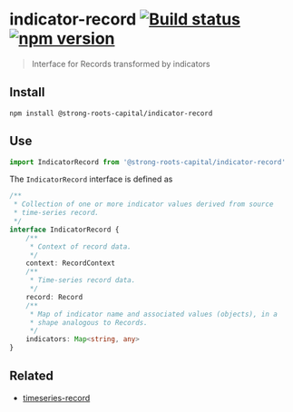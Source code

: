 # indicator-record [![Build status](https://travis-ci.org/strong-roots-capital/indicator-record.svg?branch=master)](https://travis-ci.org/strong-roots-capital/indicator-record) [![npm version](https://img.shields.io/npm/v/@strong-roots-capital/indicator-record.svg)](https://npmjs.org/package/@strong-roots-capital/indicator-record)

> Interface for Records transformed by indicators

## Install

``` shell
npm install @strong-roots-capital/indicator-record
```

## Use

``` typescript
import IndicatorRecord from '@strong-roots-capital/indicator-record'
```

The `IndicatorRecord` interface is defined as

``` typescript
/**
 * Collection of one or more indicator values derived from source
 * time-series record.
 */
interface IndicatorRecord {
    /**
     * Context of record data.
     */
    context: RecordContext
    /**
     * Time-series record data.
     */
    record: Record
    /**
     * Map of indicator name and associated values (objects), in a
     * shape analogous to Records.
     */
    indicators: Map<string, any>
}
```

## Related

- [timeseries-record](https://github.com/strong-roots-capital/timeseries-record)
